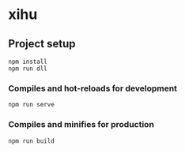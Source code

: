 # xihu

## Project setup
```
npm install
npm run dll
```

### Compiles and hot-reloads for development
```
npm run serve
```

### Compiles and minifies for production
```
npm run build
```
